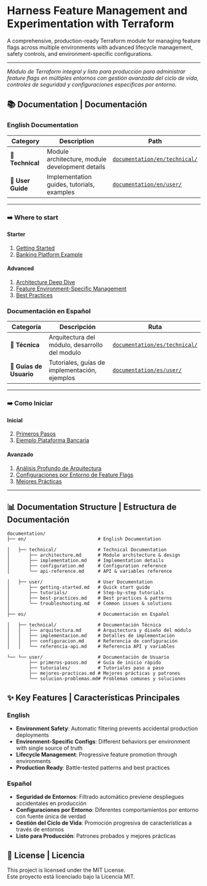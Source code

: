 # Harness Feature Management and Experimentation with Terraform

A comprehensive, production-ready Terraform module for managing feature flags across multiple environments with advanced lifecycle management, safety controls, and environment-specific configurations.

---

*Módulo de Terraform integral y listo para producción para administrar feature flags en múltiples entornos con gestión avanzada del ciclo de vida, controles de seguridad y configuraciones específicas por entorno.*

## 📚 Documentation | Documentación

### English Documentation

| Category | Description | Path |
|----------|-------------|------|
| **🔧 Technical** | Module architecture, module development details | [`documentation/en/technical/`](documentation/en/technical/) |
| **👥 User Guide** | Implementation guides, tutorials, examples | [`documentation/en/user/`](documentation/en/user/) |

---
### ➡️ Where to start

#### Starter 
1. [Getting Started](documentation/en/user/1.getting-started.md) 
2. [Banking Platform Example](use-cases/banking-platform/) 

#### Advanced 
1. [Architecture Deep Dive](documentation/en/technical/1.architecture.md) 
2. [Feature Environment-Specific Management](documentation/en/technical/2.feature-flag-management.md) 
3. [Best Practices](documentation/en/user/3.best-practices.md) 



### Documentación en Español

| Categoría | Descripción | Ruta |
|-----------|-------------|------|
| **🔧 Técnica** | Arquitectura del módulo, desarrollo del modulo | [`documentation/es/technical/`](documentation/es/technical/) |
| **👥 Guías de Usuario** | Tutoriales, guías de implementación, ejemplos | [`documentation/es/user/`](documentation/es/user/) |

---
### ➡️ Como Iniciar

#### Inicial
2. [Primeros Pasos](documentation/es/user/1.primeros-pasos.md)
3. [Ejemplo Plataforma Bancaria](use-cases/banking-platform/)

#### Avanzado
1. [Análisis Profundo de Arquitectura](documentation/es/technical/1.arquitectura.md)
2. [Configuraciones por Entorno de Feature Flags ](documentation/es/technical/2.configuracion.md)
3. [Mejores Prácticas](documentation/es/user/3.mejores-practicas.md)


---

## 📊 Documentation Structure | Estructura de Documentación

```
documentation/
├── en/                          # English Documentation

│   ├── technical/               # Technical Documentation
│       ├── architecture.md      # Module architecture & design
│       ├── implementation.md    # Implementation details
│       ├── configuration.md     # Configuration reference
│       └── api-reference.md     # API & variables reference

│   ├── user/                    # User Documentation
│       ├── getting-started.md   # Quick start guide
│       ├── tutorials/           # Step-by-step tutorials
│       ├── best-practices.md    # Best practices & patterns
│       └── troubleshooting.md   # Common issues & solutions
│
├── es/                          # Documentación en Español

│   ├── technical/               # Documentación Técnica
│   │   ├── arquitectura.md      # Arquitectura y diseño del módulo
│   │   ├── implementacion.md    # Detalles de implementación
│   │   ├── configuracion.md     # Referencia de configuración
│   │   └── referencia-api.md    # Referencia API y variables

└── └── user/                    # Documentación de Usuario
        ├── primeros-pasos.md    # Guía de inicio rápido
        ├── tutoriales/          # Tutoriales paso a paso
        ├── mejores-practicas.md # Mejores prácticas y patrones
        └── solucion-problemas.md# Problemas comunes y soluciones
```

## ✨ Key Features | Características Principales

### English
- **Environment Safety**: Automatic filtering prevents accidental production deployments
- **Environment-Specific Configs**: Different behaviors per environment with single source of truth
- **Lifecycle Management**: Progressive feature promotion through environments
- **Production Ready**: Battle-tested patterns and best practices

### Español
- **Seguridad de Entornos**: Filtrado automático previene despliegues accidentales en producción
- **Configuraciones por Entorno**: Diferentes comportamientos por entorno con fuente única de verdad
- **Gestión del Ciclo de Vida**: Promoción progresiva de características a través de entornos
- **Listo para Producción**: Patrones probados y mejores prácticas

## 📄 License | Licencia

This project is licensed under the MIT License.  
Este proyecto está licenciado bajo la Licencia MIT.